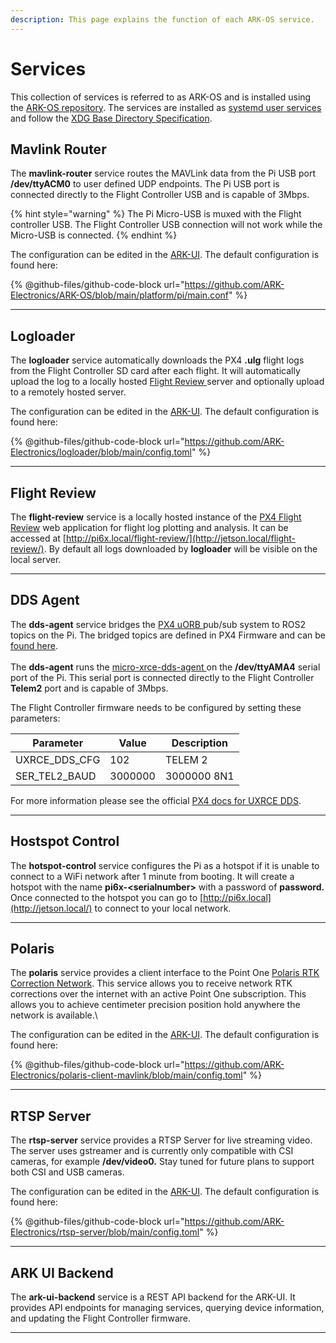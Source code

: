 ```yaml
---
description: This page explains the function of each ARK-OS service.
---
```


# Services

This collection of services is referred to as ARK-OS and is installed using the [ARK-OS repository](https://github.com/ARK-Electronics/ARK-OS). The services are installed as [systemd user services](https://www.unixsysadmin.com/systemd-user-services/) and follow the [XDG Base Directory Specification](https://specifications.freedesktop.org/basedir-spec/latest/).

## Mavlink Router

The **mavlink-router** service routes the MAVLink data from the Pi USB port **/dev/ttyACM0** to user defined UDP endpoints. The Pi USB port is connected directly to the Flight Controller USB and is capable of 3Mbps.

{% hint style="warning" %}
The Pi Micro-USB is muxed with the Flight controller USB. The Flight Controller USB connection will not work while the Micro-USB is connected.
{% endhint %}

The configuration can be edited in the [ARK-UI](http://jetson.local/). The default configuration is found here:

{% @github-files/github-code-block url="https://github.com/ARK-Electronics/ARK-OS/blob/main/platform/pi/main.conf" %}

***

## Logloader

The **logloader** service automatically downloads the PX4 **.ulg** flight logs from the Flight Controller SD card after each flight. It will automatically upload the log to a locally hosted [Flight Review ](https://review.px4.io/)server and optionally upload to a remotely hosted server.

The configuration can be edited in the [ARK-UI](http://jetson.local/). The default configuration is found here:

{% @github-files/github-code-block url="https://github.com/ARK-Electronics/logloader/blob/main/config.toml" %}

***

## Flight Review

The **flight-review** service is a locally hosted instance of the [PX4 Flight Review](https://github.com/PX4/flight_review) web application for flight log plotting and analysis. It can be accessed at [http://pi6x.local/flight-review/](http://jetson.local/flight-review/). By default all logs downloaded by **logloader** will be visible on the local server.

***

## DDS Agent

The **dds-agent** service bridges the [PX4 uORB ](https://docs.px4.io/main/en/middleware/uorb.html)pub/sub system to ROS2 topics on the Pi. The bridged topics are defined in PX4 Firmware and can be [found here](https://github.com/PX4/PX4-Autopilot/blob/main/src/modules/uxrce_dds_client/dds_topics.yaml).\
\
The **dds-agent** runs the [micro-xrce-dds-agent ](https://github.com/eProsima/Micro-XRCE-DDS-Agent)on the **/dev/ttyAMA4** serial port of the Pi. This serial port is connected directly to the Flight Controller **Telem2** port and is capable of 3Mbps.

The Flight Controller firmware needs to be configured by setting these parameters:

| Parameter       | Value   | Description |
| --------------- | ------- | ----------- |
| UXRCE\_DDS\_CFG | 102     |  TELEM 2    |
| SER\_TEL2\_BAUD | 3000000 | 3000000 8N1 |

For more information please see the official [PX4 docs for UXRCE DDS](https://docs.px4.io/main/en/middleware/uxrce_dds.html).

***

## Hostspot Control

The **hotspot-control** service configures the Pi as a hotspot if it is unable to connect to a WiFi network after 1 minute from booting. It will create a hotspot with the name **pi6x-\<serialnumber>** with a password of **password.** Once connected to the hotspot you can go to [http://pi6x.local](http://jetson.local/) to connect to your local network.

***

## Polaris

The **polaris** service provides a client interface to the Point One [Polaris RTK Correction Network](https://pointonenav.com/polaris). This service allows you to receive network RTK corrections over the internet with an active Point One subscription. This allows you to achieve centimeter precision position hold anywhere the network is available.\


The configuration can be edited in the [ARK-UI](http://jetson.local/). The default configuration is found here:

{% @github-files/github-code-block url="https://github.com/ARK-Electronics/polaris-client-mavlink/blob/main/config.toml" %}

***

## RTSP Server

The **rtsp-server** service provides a RTSP Server for live streaming video. The server uses gstreamer and is currently only compatible with CSI cameras, for example **/dev/video0.** Stay tuned for future plans to support both CSI and USB cameras.

The configuration can be edited in the [ARK-UI](http://jetson.local/). The default configuration is found here:

{% @github-files/github-code-block url="https://github.com/ARK-Electronics/rtsp-server/blob/main/config.toml" %}

***

## ARK UI Backend

The **ark-ui-backend** service is a REST API backend for the ARK-UI. It provides API endpoints for managing services, querying device information, and updating the Flight Controller firmware.

***
